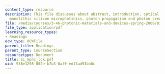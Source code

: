 ```yaml
---
content_type: resource
description: This file discusses about abstract, introduction, optical interconnection,
  monolithic silicon microphotinics, photon propagation and photon creation.
file: /media/courses/3-46-photonic-materials-and-devices-spring-2006/938e1298052eb7b30af0edf3ad93bb8c_si_mphc_lck.pdf
file_type: application/pdf
learning_resource_types:
- Readings
ocw_type: OCWFile
parent_title: Readings
parent_type: CourseSection
resourcetype: Document
title: si_mphc_lck.pdf
uid: 938e1298-052e-b7b3-0af0-edf3ad93bb8c
---
```

